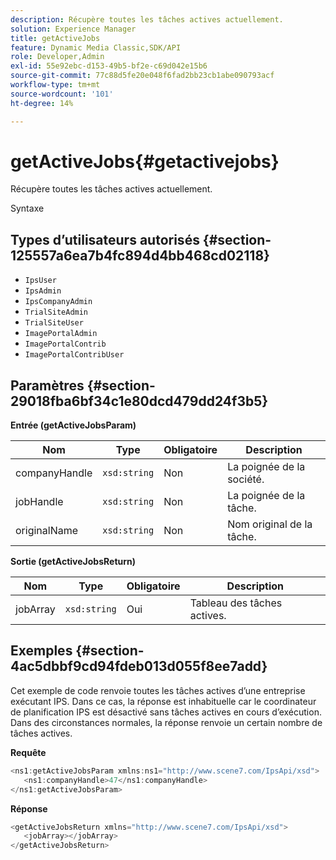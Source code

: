 ```yaml
---
description: Récupère toutes les tâches actives actuellement.
solution: Experience Manager
title: getActiveJobs
feature: Dynamic Media Classic,SDK/API
role: Developer,Admin
exl-id: 55e92ebc-d153-49b5-bf2e-c69d042e15b6
source-git-commit: 77c88d5fe20e048f6fad2bb23cb1abe090793acf
workflow-type: tm+mt
source-wordcount: '101'
ht-degree: 14%

---
```


# getActiveJobs{#getactivejobs}

Récupère toutes les tâches actives actuellement.

Syntaxe

## Types d’utilisateurs autorisés {#section-125557a6ea7b4fc894d4bb468cd02118}

* `IpsUser`
* `IpsAdmin`
* `IpsCompanyAdmin`
* `TrialSiteAdmin`
* `TrialSiteUser`
* `ImagePortalAdmin`
* `ImagePortalContrib`
* `ImagePortalContribUser`

## Paramètres {#section-29018fba6bf34c1e80dcd479dd24f3b5}

**Entrée (getActiveJobsParam)**

| Nom | Type | Obligatoire | Description |
|---|---|---|---|
| companyHandle | `xsd:string` | Non | La poignée de la société. |
| jobHandle | `xsd:string` | Non | La poignée de la tâche. |
| originalName | `xsd:string` | Non | Nom original de la tâche. |

**Sortie (getActiveJobsReturn)**

| Nom | Type | Obligatoire | Description |
|---|---|---|---|
| jobArray | `xsd:string` | Oui | Tableau des tâches actives. |

## Exemples {#section-4ac5dbbf9cd94fdeb013d055f8ee7add}

Cet exemple de code renvoie toutes les tâches actives d’une entreprise exécutant IPS. Dans ce cas, la réponse est inhabituelle car le coordinateur de planification IPS est désactivé sans tâches actives en cours d’exécution. Dans des circonstances normales, la réponse renvoie un certain nombre de tâches actives.

**Requête**

```java
<ns1:getActiveJobsParam xmlns:ns1="http://www.scene7.com/IpsApi/xsd">
   <ns1:companyHandle>47</ns1:companyHandle>
</ns1:getActiveJobsParam>
```

**Réponse**

```java
<getActiveJobsReturn xmlns="http://www.scene7.com/IpsApi/xsd">
   <jobArray></jobArray>
</getActiveJobsReturn>
```
